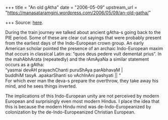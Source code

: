 +++
title = "An old gAtha"
date = "2006-05-09"
upstream_url = "https://manasataramgini.wordpress.com/2006/05/09/an-old-gatha/"

+++
Source: [here](https://manasataramgini.wordpress.com/2006/05/09/an-old-gatha/).

During the train journey we talked about ancient gAtha-s going back to the PIE period. Some of these are clear cut sayings that were probably present from the earliest days of the Indo-European crown group. An early American scholar pointed the presence of an archaic Indo-European maxim that occurs in classical Latin as: “quos deus pedere vult dementat prius“. In the mahAbhArata (repeatedly) and the rAmAyaNa a similar statement occurs as a gAtha:  
“yasmai devAH prayachChanti puruShAya parAbhavaM \|   
buddhiM tasyA .apakarShanti so vAchInAni pashyati \|\| “  
For which ever man the deva-s prepare the overthrow, they take away his mind, and he sees things inverted.  
  
The implications of this Indo-European unity are not perceived by modern European and surprisingly even most modern Hindus. I place the idea that this is because the modern Hindu mind was de-Indo-Europeanized by colonization by the de-Indo-Europeanized Christian European.

